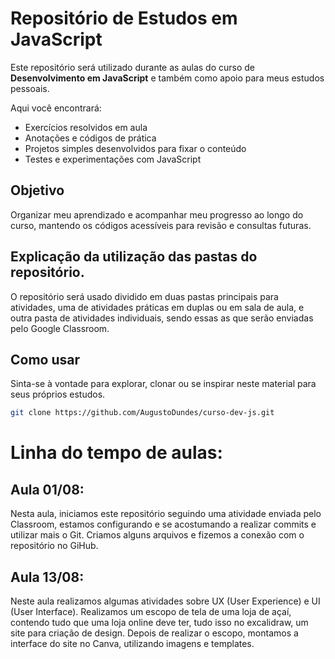 # Repositório de Estudos em JavaScript

Este repositório será utilizado durante as aulas do curso de **Desenvolvimento em JavaScript** e também como apoio para meus estudos pessoais.

Aqui você encontrará:

- Exercícios resolvidos em aula  
- Anotações e códigos de prática  
- Projetos simples desenvolvidos para fixar o conteúdo  
- Testes e experimentações com JavaScript

## Objetivo

Organizar meu aprendizado e acompanhar meu progresso ao longo do curso, mantendo os códigos acessíveis para revisão e consultas futuras.

## Explicação da utilização das pastas do repositório.

O repositório será usado dividido em duas pastas principais para atividades, uma de atividades práticas em duplas ou em sala de aula, e outra pasta de atividades individuais, sendo essas as que serão enviadas pelo Google Classroom.

## Como usar

Sinta-se à vontade para explorar, clonar ou se inspirar neste material para seus próprios estudos.

```bash
git clone https://github.com/AugustoDundes/curso-dev-js.git
```

# Linha do tempo de aulas:

## Aula 01/08:

Nesta aula, iniciamos este repositório seguindo uma atividade enviada pelo Classroom, estamos configurando e se acostumando a realizar commits e utilizar mais o Git. Criamos alguns arquivos e fizemos a conexão com o repositório no GiHub.

## Aula 13/08:

Neste aula realizamos algumas atividades sobre UX (User Experience) e UI (User Interface). Realizamos um escopo de tela de uma loja de açaí, contendo tudo que uma loja online deve ter, tudo isso no excalidraw, um site para criação de design. Depois de realizar o escopo, montamos a interface do site no Canva, utilizando imagens e templates.